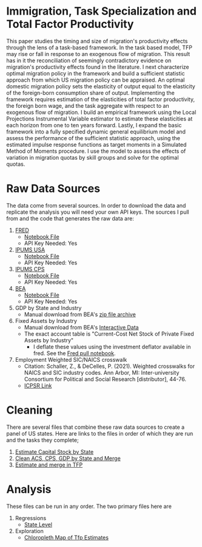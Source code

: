 # Immigration, Task Specialization and Total Factor Productivity
This paper studies the timing and size of migration's productivity effects through the lens of a task-based framework. In the task based model, TFP may rise or fall in response to an exogenous flow of migration. This result has in it the reconciliation of seemingly contradictory evidence on migration's productivity effects found in the literature. I next characterize optimal migration policy in the framework and build a sufficient statistic approach from which US migration policy can be appraised. An optimal domestic migration policy sets the elasticity of output equal to the elasticity of the foreign-born consumption share of output. Implementing the framework requires estimation of the elasticities of total factor productivity, the foreign born wage, and the task aggregate with respect to an exogenous flow of migration. I build an empirical framework using the Local Projections Instrumental Variable estimator to estimate these elasticities at each horizon from one to ten years forward. Lastly, I expand the basic framework into a fully specified dynamic general equilibrium model and assess the performance of the sufficient statistic approach, using the estimated impulse response functions as target moments in a Simulated Method of Moments procedure. I use the model to assess the effects of variation in migration quotas by skill groups and solve for the optimal quotas.

# Raw Data Sources
The data come from several sources. In order to download the data and replicate the analysis you will need your own API keys. The sources I pull from and the code that generates the raw data are:
1. [FRED](https://fred.stlouisfed.org/)
    * [Notebook File](code/FredPull.ipynb)
    * API Key Needed: Yes
2. [IPUMS USA](https://usa.ipums.org/usa/)
    * [Notebook File](code/AcsPull.ipynb)
    * API Key Needed: Yes
3. [IPUMS CPS](https://cps.ipums.org/cps/)
    * [Notebook File](code/CpsPull.ipynb)
    * API Key Needed: Yes
3. [BEA](https://www.bea.gov/)
    * [Notebook File](code/BeaPull.ipynb)
    * API Key Needed: Yes
4. GDP by State and Industry
    * Manual download from BEA's [zip file archive](https://apps.bea.gov/regional/downloadzip.htm)
5. Fixed Assets by Industry
    * Manual download from BEA's [Interactive Data](https://apps.bea.gov/iTable/?ReqID=10&step=2#eyJhcHBpZCI6MTAsInN0ZXBzIjpbMiwzXSwiZGF0YSI6W1siVGFibGVfTGlzdCIsIjEyNiJdXX0=)
    * The exact account table is "Current-Cost Net Stock of Private Fixed Assets by Industry"
        - I deflate these values using the investment deflator available in fred. See the [Fred pull notebook](code/FredPull.ipynb).
6. Employment Weighted SIC/NAICS crosswalk
    * Citation: Schaller, Z., & DeCelles, P. (2021). Weighted crosswalks for NAICS and SIC industry codes. Ann Arbor, MI: Inter-university Consortium for Political and Social Research [distributor], 44-76.
    * [ICPSR Link](https://www.openicpsr.org/openicpsr/project/145101/version/V2/view;jsessionid=BA9C29B51BC66A646EDB39977723F1DB?path=/openicpsr/145101/fcr:versions/V2/Published-Crosswalk-Files&type=folder)
<!-- 
I also download population estimates. These were originally for weighting, but I ended up weighting by employment, which can be calculated from the previous data.
5. Intercensal population estimates by state. Manual download from:
    1. [1990 - 1999](https://www.census.gov/data/datasets/time-series/demo/popest/intercensal-1990-2000-state-and-county-characteristics.html)
    2. [2000-2010](https://www.census.gov/data/datasets/time-series/demo/popest/intercensal-2000-2010-state.html)
    - Note: I download the "Intercensal Estiamtes of the Resident Population by Hispanic Origin"
    table since all the other tables split the population counts in more ways than this.
    3. [2010-2020](https://www.census.gov/data/datasets/time-series/demo/popest/intercensal-2010-2020-state.html)
    4. [2020-2024](https://www.census.gov/data/datasets/time-series/demo/popest/2020s-state-total.html)
    - Note: I download the table "Annual Estimates of the Resident Population for the United States, Regions
    States, District of Columbia and Puerto Rico"
-->
# Cleaning
There are several files that combine these raw data sources to create a panel of US states. Here are links to the files in order of which they are run and the tasks they complete;
1. [Estimate Capital Stock by State](code/CapStockByStateEstimates.do)
2. [Clean ACS, CPS, GDP by State and Merge](code/MakeStateAnalysis.ipynb)
3. [Estimate and merge in TFP](code/EstimateTfp.py)

# Analysis
These files can be run in any order. The two primary files here are
1. Regressions
    - [State Level](code/TfpRegressions.do)
2. Exploration
    - [Chloropleth Map of Tfp Estimates](code/StateTfpGraphs.do)
